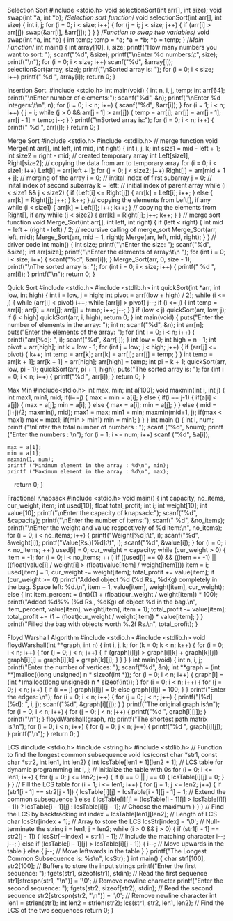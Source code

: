 Selection Sort
#include <stdio.h>
void selectionSort(int arr[], int size);
void swap(int *a, int *b);
/*Selection sort function*/
void selectionSort(int arr[], int size)
{
int i, j;
for (i = 0; i < size; i++)
{
for (j = i; j < size; j++)
{
if (arr[i] > arr[j])
swap(&arr[i], &arr[j]);
}
}
}
/*Function to swap two variables*/
void swap(int *a, int *b)
{
int temp;
temp = *a;
*a = *b;
*b = temp;
}
/*Main Function*/
int main()
{
int array[10], i, size;
printf("How many numbers you want to sort: ");
scanf("%d", &size);
printf("\nEnter %d numbers:\t", size);
printf("\n");
for (i = 0; i < size; i++)
scanf("%d", &array[i]);
selectionSort(array, size);
printf("\nSorted array is: ");
for (i = 0; i < size; i++)
printf(" %d ", array[i]);
return 0;
}


Insertion Sort.
#include <stdio.h>
int main(void)
{
int n, i, j, temp;
int arr[64];
printf("\nEnter number of elements:");
scanf("%d", &n);
printf("\nEnter %d integers:\t\n", n);
for (i = 0; i < n; i++)
{
scanf("%d", &arr[i]);
}
for (i = 1; i < n; i++)
{
j = i;
while (j > 0 && arr[j - 1] > arr[j])
{
temp = arr[j];
arr[j] = arr[j - 1];
arr[j - 1] = temp;
j--;
}
}
printf("\nSorted array is:");
for (i = 0; i < n; i++)
{
printf(" %d ", arr[i]);
}
return 0;
}


Merge Sort
#include <stdio.h>
#include <stdlib.h>
// merge function
void Merge(int arr[], int left, int mid, int right)
{
int i, j, k;
int size1 = mid - left + 1;
int size2 = right - mid;
// created temporary array
int Left[size1], Right[size2];
// copying the data from arr to temporary array
for (i = 0; i < size1; i++)
Left[i] = arr[left + i];
for (j = 0; j < size2; j++)
Right[j] = arr[mid + 1 + j];
// merging of the array
i = 0; // intital index of first subarray
j = 0; // inital index of second subarray
k = left; // initial index of parent array
while (i < size1 && j < size2)
{
if (Left[i] <= Right[j])
{
arr[k] = Left[i];
i++;
}
else
{
arr[k] = Right[j];
j++;
}
k++;
}
// copying the elements from Left[], if any
while (i < size1)
{
arr[k] = Left[i];
i++;
k++;
}
// copying the elements from Right[], if any
while (j < size2)
{
arr[k] = Right[j];
j++;
k++;
}
}
// merge sort function
void Merge_Sort(int arr[], int left, int right)
{
if (left < right)
{
int mid = left + (right - left) / 2;
// recursive calling of merge_sort
Merge_Sort(arr, left, mid);
Merge_Sort(arr, mid + 1, right);
Merge(arr, left, mid, right);
}
}
// driver code
int main()
{
int size;
printf("\nEnter the size: ");
scanf("%d", &size);
int arr[size];
printf("\nEnter the elements of array:\t\n ");
for (int i = 0; i < size; i++)
{
scanf("%d", &arr[i]);
}
Merge_Sort(arr, 0, size - 1);
printf("\nThe sorted array is: ");
for (int i = 0; i < size; i++)
{
printf(" %d ", arr[i]);
}
printf("\n");
return 0;
}



Quick Sort
#include <stdio.h>
#include <stdlib.h>
int quickSort(int *arr, int low, int high)
{
int i = low, j = high;
int pivot = arr[(low + high) / 2];
while (i <= j)
{
while (arr[i] < pivot)
i++;
while (arr[j] > pivot)
j--;
if (i <= j)
{
int temp = arr[i];
arr[i] = arr[j];
arr[j] = temp;
i++;
j--;
}
}
if (low < j)
quickSort(arr, low, j);
if (i < high)
quickSort(arr, i, high);
return 0;
}
int main(void)
{
puts("Enter the number of elements in the array: ");
int n;
scanf("%d", &n);
int arr[n];
puts("Enter the elements of the array: ");
for (int i = 0; i < n; i++)
{
printf("arr[%d]: ", i);
scanf("%d", &arr[i]);
}
int low = 0;
int high = n - 1;
int pivot = arr[high];
int k = low - 1;
for (int j = low; j < high; j++)
{
if (arr[j] <= pivot)
{
k++;
int temp = arr[k];
arr[k] = arr[j];
arr[j] = temp;
}
}
int temp = arr[k + 1];
arr[k + 1] = arr[high];
arr[high] = temp;
int pi = k + 1;
quickSort(arr, low, pi - 1);
quickSort(arr, pi + 1, high);
puts("The sorted array is: ");
for (int i = 0; i < n; i++)
{
printf("%d ", arr[i]);
}
return 0;
}



Max Min
#include<stdio.h>
int max, min;
int a[100];
void maxmin(int i, int j)
{
    int max1, min1, mid;
    if(i==j)
    {
        max = min = a[i];
    }
    else
    {
        if(i == j-1)
        {
            if(a[i] < a[j])
            {
                max = a[j];
                min = a[i];
            }
            else
            {
                max = a[i];
                min = a[j];
            }
        }
        else
        {
            mid = (i+j)/2;
            maxmin(i, mid);
            max1 = max; 
            min1 = min;
            maxmin(mid+1, j);
            if(max < max1)
                max = max1;
            if(min > min1)
                min = min1;
        }
    }
}
int main ()
{
    int i, num;
    printf ("\nEnter the total number of numbers : ");
    scanf ("%d", &num);
    printf ("Enter the numbers : \n");
    for (i = 1; i <= num; i++)
        scanf ("%d", &a[i]);

    max = a[1];
    min = a[1];
    maxmin(1, num);
    printf ("Minimum element in the array : %d\n", min);
    printf ("Maximum element in the array : %d\n", max);
    return 0;
}



Fractional Knapsack
#include <stdio.h>
void main()
{
int capacity, no_items, cur_weight, item;
int used[10];
float total_profit;
int i;
int weight[10];
int value[10];
printf("\nEnter the capacity of knapsack:");
scanf("%d", &capacity);
printf("\nEnter the number of items:");
scanf(" %d", &no_items);
printf("\nEnter the weight and value respectively of %d item:\n",
no_items);
for (i = 0; i < no_items; i++)
{
printf("Weight[%d]:\t", i);
scanf("%d", &weight[i]);
printf("Value(Rs.)[%d]:\t", i);
scanf("%d", &value[i]);
}
for (i = 0; i < no_items; ++i)
used[i] = 0;
cur_weight = capacity;
while (cur_weight > 0)
{
item = -1;
for (i = 0; i < no_items; ++i)
if ((used[i] == 0) &&
((item == -1) || ((float)value[i] / weight[i] >
(float)value[item] / weight[item])))
item = i;
used[item] = 1;
cur_weight -= weight[item];
total_profit += value[item];
if (cur_weight >= 0)
printf("Added object %d (%d Rs., %dKg) completely in the
bag. Space left: %d.\n", item + 1, value[item], weight[item],
cur_weight);
else
{
int item_percent = (int)((1 + (float)cur_weight /
weight[item]) * 100);
printf("Added %d%% (%d Rs., %dKg) of object %d in the
bag.\n", item_percent, value[item], weight[item], item + 1);
total_profit -= value[item];
total_profit += (1 + (float)cur_weight / weight[item]) *
value[item];
}
}
printf("Filled the bag with objects worth %.2f Rs.\n",
total_profit);
}


 Floyd Warshall Algorithm 
#include <stdio.h>
#include <stdlib.h>
void floydWarshall(int **graph, int n)
{
int i, j, k;
for (k = 0; k < n; k++)
{
for (i = 0; i < n; i++)
{
for (j = 0; j < n; j++)
{
if (graph[i][j] > graph[i][k] + graph[k][j])
graph[i][j] = graph[i][k] + graph[k][j];
}
}
}
}
int main(void)
{
int n, i, j;
printf("Enter the number of vertices: ");
scanf("%d", &n);
int **graph = (int **)malloc((long unsigned) n * sizeof(int *));
for (i = 0; i < n; i++)
{
graph[i] = (int *)malloc((long unsigned) n * sizeof(int));
}
for (i = 0; i < n; i++)
{
for (j = 0; j < n; j++)
{
if (i == j)
graph[i][j] = 0;
else
graph[i][j] = 100;
}
}
printf("Enter the edges: \n");
for (i = 0; i < n; i++)
{
for (j = 0; j < n; j++)
{
printf("[%d][%d]: ", i, j);
scanf("%d", &graph[i][j]);
}
}
printf("The original graph is:\n");
for (i = 0; i < n; i++)
{
for (j = 0; j < n; j++)
{
printf("%d ", graph[i][j]);
}
printf("\n");
}
floydWarshall(graph, n);
printf("The shortest path matrix is:\n");
for (i = 0; i < n; i++)
{
for (j = 0; j < n; j++)
{
printf("%d ", graph[i][j]);
}
printf("\n");
}
return 0;
}


LCS
#include <stdio.h>
#include <string.h>
#include <stdlib.h>
// Function to find the longest common subsequence
void lcs(const char *str1, const char *str2, int len1, int len2)
{
int lcsTable[len1 + 1][len2 + 1]; // LCS table for dynamic
programming
int i, j;
// Initialize the table with 0s
for (i = 0; i <= len1; i++)
{
for (j = 0; j <= len2; j++)
{
if (i == 0 || j == 0)
{
lcsTable[i][j] = 0;
}
}
}
// Fill the LCS table
for (i = 1; i <= len1; i++)
{
for (j = 1; j <= len2; j++)
{
if (str1[i - 1] == str2[j - 1])
{
lcsTable[i][j] = lcsTable[i - 1][j - 1] + 1; // Extend
the common subsequence
}
else
{
lcsTable[i][j] = (lcsTable[i - 1][j] > lcsTable[i][j -
1]) ? lcsTable[i - 1][j] : lcsTable[i][j - 1]; // Choose the maximum
}
}
}
// Find the LCS by backtracking
int index = lcsTable[len1][len2]; // Length of LCS
char lcsStr[index + 1]; // Array to store the LCS
lcsStr[index] = '\0'; // Null-terminate the string
i = len1;
j = len2;
while (i > 0 && j > 0)
{
if (str1[i - 1] == str2[j - 1])
{
lcsStr[--index] = str1[i - 1]; // Include the matching
character
i--;
j--;
}
else if (lcsTable[i - 1][j] > lcsTable[i][j - 1])
{
i--; // Move upwards in the table
}
else
{
j--; // Move leftwards in the table
}
}
printf("The Longest Common Subsequence is: %s\n", lcsStr);
}
int main()
{
char str1[100], str2[100]; // Buffers to store the input strings
printf("Enter the first sequence: ");
fgets(str1, sizeof(str1), stdin); // Read the first sequence
str1[strcspn(str1, "\n")] = '\0'; // Remove newline character
printf("Enter the second sequence: ");
fgets(str2, sizeof(str2), stdin); // Read the second sequence
str2[strcspn(str2, "\n")] = '\0'; // Remove newline character
int len1 = strlen(str1);
int len2 = strlen(str2);
lcs(str1, str2, len1, len2); // Find the LCS of the two sequences
return 0;
}
